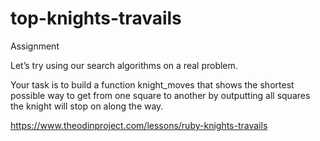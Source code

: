 # top-knights-travails

Assignment

Let’s try using our search algorithms on a real problem.

Your task is to build a function knight_moves that shows the shortest possible way to get from one square to another by outputting all squares the knight will stop on along the way.

https://www.theodinproject.com/lessons/ruby-knights-travails

